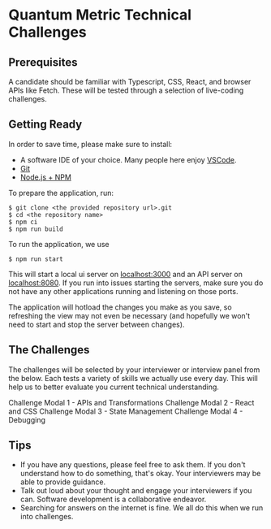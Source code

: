 # Quantum Metric Technical Challenges

## Prerequisites

A candidate should be familiar with Typescript, CSS, React, and browser APIs like Fetch. These will be tested through a selection of live-coding challenges.

## Getting Ready

In order to save time, please make sure to install:

- A software IDE of your choice. Many people here enjoy [VSCode](https://code.visualstudio.com/download).
- [Git](https://git-scm.com/downloads)
- [Node.js + NPM](https://nodejs.org/en/)

To prepare the application, run:

```
$ git clone <the provided repository url>.git
$ cd <the repository name>
$ npm ci
$ npm run build
```

To run the application, we use

```
$ npm run start
```

This will start a local ui server on [localhost:3000](http://localhost:3000) and an API server on [localhost:8080](http://localhost:8080). If you run into issues starting the servers, make sure you do not have any other applications running and listening on those ports.

The application will hotload the changes you make as you save, so refreshing the view may not even be necessary (and hopefully we won't need to start and stop the server between changes).

## The Challenges

The challenges will be selected by your interviewer or interview panel from the below. Each tests a variety of skills we actually use every day. This will help us to better evaluate you current technical understanding.

Challenge Modal 1 - APIs and Transformations
Challenge Modal 2 - React and CSS
Challenge Modal 3 - State Management
Challenge Modal 4 - Debugging

## Tips

- If you have any questions, please feel free to ask them. If you don't understand how to do something, that's okay. Your interviewers may be able to provide guidance.
- Talk out loud about your thought and engage your interviewers if you can. Software development is a collaborative endeavor.
- Searching for answers on the internet is fine. We all do this when we run into challenges.
